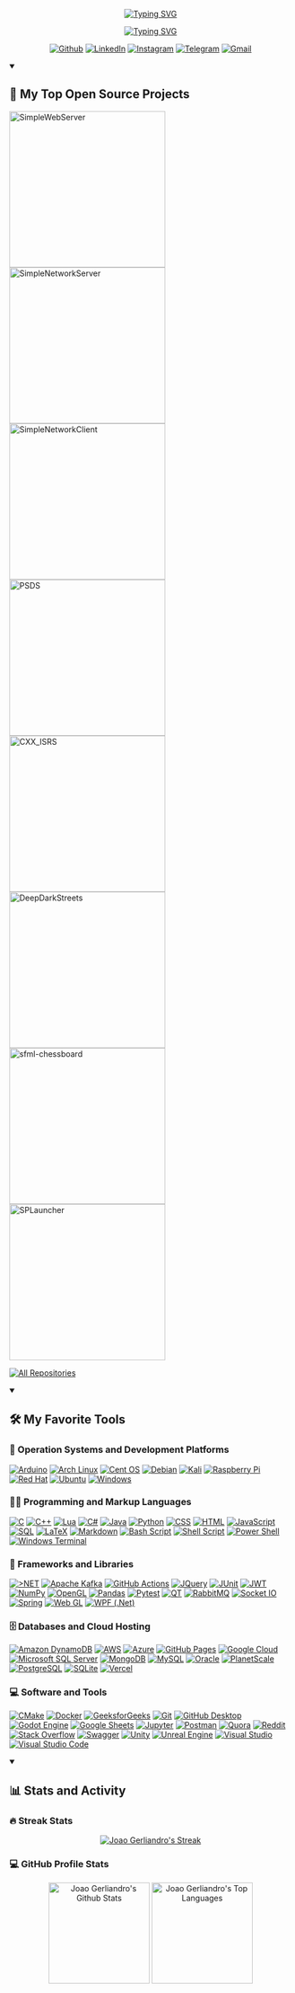 <!-- Welcome section -->
<p align="center">
    <a href="https://github.com/joaogerliandro"><img src="https://readme-typing-svg.demolab.com?font=Fira+Code&size=22&duration=1&color=502D7B&center=true&vCenter=true&repeat=false&random=false&width=440&lines=Jo%C3%A3o+Gerliandro" alt="Typing SVG" /></a>
</p>

<p align="center"> 
  <a href="https://github.com/joaogerliandro"><img src="https://readme-typing-svg.demolab.com?font=Fira+Code&size=22&pause=1000&color=502D7B&center=true&vCenter=true&random=false&width=440&lines=Back-end+software+developer;3%2B+years+of+coding+experience;Cross-platform+apps+and+services;Always+learning+new+things" alt="Typing SVG" /></a>
</p>

<!-- Social badges section -->
<p align="center">
  <a href="https://github.com/joaogerliandro" target="_blank"><img alt="Github" src="https://img.shields.io/badge/GitHub-%2312100E.svg?&style=for-the-badge&logo=Github&logoColor=white" /></a>
  <a href="https://www.linkedin.com/in/joao-gerliandro" target="_blank"><img alt="LinkedIn" src="https://img.shields.io/badge/linkedin-%230077B5.svg?&style=for-the-badge&logo=linkedin&logoColor=white" /></a>
  <a href="https://www.instagram.com/joao_gerliandro/" target="_blank"><img alt="Instagram" src="https://img.shields.io/badge/Instagram-%23E4405F.svg?style=for-the-badge&logo=Instagram&logoColor=white" /></a>
  <a href="https://t.me/joaogerliandro" target="_blank"><img alt="Telegram" src="https://img.shields.io/badge/Telegram-2CA5E0?style=for-the-badge&logo=telegram&logoColor=white" /></a>
  <a href="mailto:joaogerliandro@gmail.com" target="_blank"><img alt="Gmail" src="https://img.shields.io/badge/Gmail-D14836?style=for-the-badge&logo=gmail&logoColor=white" /></a>
</p>

<!-- Projects section -->
<details open> 
  <summary><h2>📘 My Top Open Source Projects</h2></summary>
  <!-- Repo info cards - https://github.com/anuraghazra/github-readme-stats -->
  <p align="left">
    <a href="https://github.com/joaogerliandro/SimpleWebServer"><img width="278" src="https://denvercoder1-github-readme-stats.vercel.app/api/pin/?username=joaogerliandro&repo=SimpleWebServer&theme=midnight-purple&hide_border=true&show_icons=true&bg_color=1F222E" alt="SimpleWebServer"></a>
    <a href="https://github.com/joaogerliandro/SimpleNetworkServer"><img width="278" src="https://denvercoder1-github-readme-stats.vercel.app/api/pin/?username=joaogerliandro&repo=SimpleNetworkServer&theme=midnight-purple&hide_border=true&show_icons=true&bg_color=1F222E" alt="SimpleNetworkServer"></a>
    <a href="https://github.com/joaogerliandro/SimpleNetworkClient"><img width="278" src="https://denvercoder1-github-readme-stats.vercel.app/api/pin/?username=joaogerliandro&repo=SimpleNetworkClient&theme=midnight-purple&hide_border=true&show_icons=true&bg_color=1F222E" alt="SimpleNetworkClient"></a> 
    <a href="https://github.com/joaogerliandro/PSDS"><img width="278" src="https://denvercoder1-github-readme-stats.vercel.app/api/pin/?username=joaogerliandro&repo=PSDS&theme=midnight-purple&hide_border=true&show_icons=true&bg_color=1F222E" alt="PSDS"></a> 
        <a href="https://github.com/joaogerliandro/CXX_ISRS"><img width="278" src="https://denvercoder1-github-readme-stats.vercel.app/api/pin/?username=joaogerliandro&repo=CXX_ISRS&theme=midnight-purple&hide_border=true&show_icons=true&bg_color=1F222E" alt="CXX_ISRS"></a> 
    <a href="https://github.com/joaogerliandro/DeepDarkStreets"><img width="278" src="https://denvercoder1-github-readme-stats.vercel.app/api/pin/?username=joaogerliandro&repo=DeepDarkStreets&theme=midnight-purple&hide_border=true&show_icons=true&bg_color=1F222E" alt="DeepDarkStreets"></a> 
    <a href="https://github.com/joaogerliandro/sfml-chessboard"><img width="278" src="https://denvercoder1-github-readme-stats.vercel.app/api/pin/?username=joaogerliandro&repo=sfml-chessboard&theme=midnight-purple&hide_border=true&show_icons=true&bg_color=1F222E" alt="sfml-chessboard"></a>
    <a href="https://github.com/joaogerliandro/SPLauncher"><img width="278" src="https://denvercoder1-github-readme-stats.vercel.app/api/pin/?username=joaogerliandro&repo=SPLauncher&theme=midnight-purple&hide_border=true&show_icons=true&bg_color=1F222E" alt="SPLauncher"></a>
  </p>

  <a href="https://github.com/joaogerliandro?tab=repositories&q=&type=&language=&sort=stargazers"><img alt="All Repositories" title="All Repositories" src="https://custom-icon-badges.demolab.com/badge/-Click%20Here%20For%20All%20My%20Repos-1F222E?style=for-the-badge&logoColor=white&logo=repo"/></a>
</details>

<!-- Favorite Tools section -->
<details open> 
  <summary><h2>🛠️ My Favorite Tools</h2></summary>
  <!-- Some badges are from https://github.com/Ileriayo/markdown-badges -->

  <h3>📀 Operation Systems and Development Platforms</h3>

  <p>
      <a href="#"><img alt="Arduino" src="https://img.shields.io/badge/-Arduino-00979D?style=for-the-badge&logo=Arduino&logoColor=white"></a>
      <a href="#"><img alt="Arch Linux" src="https://img.shields.io/badge/Arch%20Linux-1793D1?logo=arch-linux&logoColor=fff&style=for-the-badge"></a>
      <a href="#"><img alt="Cent OS" src="https://img.shields.io/badge/cent%20os-002260?style=for-the-badge&logo=centos&logoColor=F0F0F0"></a>
      <a href="#"><img alt="Debian" src="https://img.shields.io/badge/Debian-D70A53?style=for-the-badge&logo=debian&logoColor=white"></a>
      <a href="#"><img alt="Kali" src="https://img.shields.io/badge/Kali-268BEE?style=for-the-badge&logo=kalilinux&logoColor=white"></a>
      <a href="#"><img alt="Raspberry Pi" src="https://img.shields.io/badge/-RaspberryPi-C51A4A?style=for-the-badge&logo=Raspberry-Pi"></a>
      <a href="#"><img alt="Red Hat" src="https://img.shields.io/badge/Red%20Hat-EE0000?style=for-the-badge&logo=redhat&logoColor=white"></a>
      <a href="#"><img alt="Ubuntu" src="https://img.shields.io/badge/Ubuntu-E95420?style=for-the-badge&logo=ubuntu&logoColor=white"></a>
      <a href="#"><img alt="Windows" src="https://img.shields.io/badge/Windows-0078D6?style=for-the-badge&logo=windows&logoColor=white"></a>

  </p>

  <h3>👨‍💻 Programming and Markup Languages</h3>

  <p>
      <a href="https://github.com/search?q=user%3Ajoaogerliandro+language%3Ac"><img alt="C" src="https://img.shields.io/badge/c-%2300599C.svg?style=for-the-badge&logo=c&logoColor=white"></a>
      <a href="https://github.com/search?q=user%3Ajoaogerliandro+language%3Acpp"><img alt="C++" src="https://img.shields.io/badge/c++-%2300599C.svg?style=for-the-badge&logo=c%2B%2B&logoColor=white"></a>
      <a href="https://github.com/search?q=user%3Ajoaogerliandro+language%3Alua"><img alt="Lua" src="https://img.shields.io/badge/lua-%232C2D72.svg?style=for-the-badge&logo=lua&logoColor=white"></a>
      <a href="https://github.com/search?q=user%3Ajoaogerliandro+language%3Acsharp"><img alt="C#" src="https://img.shields.io/badge/c%23-%23239120.svg?style=for-the-badge&logo=c-sharp&logoColor=white"></a>
          <a href="https://github.com/search?q=user%3Ajoaogerliandro+language%3Ajava"><img alt="Java" src="https://img.shields.io/badge/java-%23ED8B00.svg?style=for-the-badge&logo=openjdk&logoColor=white"></a>
      <a href="https://github.com/search?q=user%3Ajoaogerliandro+language%3Apython"><img alt="Python" src="https://img.shields.io/badge/python-3670A0?style=for-the-badge&logo=python&logoColor=ffdd54"></a>
      <a href="https://github.com/search?q=user%3Ajoaogerliandro+language%3Acss"><img alt="CSS" src="https://img.shields.io/badge/css3-%231572B6.svg?style=for-the-badge&logo=css3&logoColor=white"></a>
      <a href="https://github.com/search?q=user%3Ajoaogerliandro+language%3Ahtml"><img alt="HTML" src="https://img.shields.io/badge/html5-%23E34F26.svg?style=for-the-badge&logo=html5&logoColor=white"></a>
      <a href="https://github.com/search?q=user%3Ajoaogerliandro+language%3Ajavascript"><img alt="JavaScript" src="https://img.shields.io/badge/javascript-%23323330.svg?style=for-the-badge&logo=javascript&logoColor=%23F7DF1E"></a>
      <a href="https://github.com/search?q=user%3ADenverCoder1+language%3Asql"><img alt="SQL" src="https://custom-icon-badges.demolab.com/badge/SQL-025E8C.svg?style=for-the-badge&logo=database&logoColor=white"></a>
      <a href="https://github.com/search?q=user%3Ajoaogerliandro+language%3Atex"><img alt="LaTeX" src="https://img.shields.io/badge/latex-%23008080.svg?style=for-the-badge&logo=latex&logoColor=white"></a>
      <a href="https://github.com/search?q=user%3Ajoaogerliandro+language%3Amarkdown"><img alt="Markdown" src="https://img.shields.io/badge/markdown-%23000000.svg?style=for-the-badge&logo=markdown&logoColor=white"></a>
      <a href="https://github.com/search?q=user%3Ajoaogerliandro+language%3Abash"><img alt="Bash Script" src="https://img.shields.io/badge/Bash-121011.svg?style=for-the-badge&logo=gnu-bash&logoColor=white"></a>
      <a href="#"><img alt="Shell Script" src="https://img.shields.io/badge/shell_script-%23121011.svg?style=for-the-badge&logo=gnu-bash&logoColor=white"></a>
      <a href="#"><img alt="Power Shell" src="https://img.shields.io/badge/PowerShell-%235391FE.svg?style=for-the-badge&logo=powershell&logoColor=white"></a>
      <a href="#"><img alt="Windows Terminal" src="https://img.shields.io/badge/Windows%20Terminal-%234D4D4D.svg?style=for-the-badge&logo=windows-terminal&logoColor=white"></a>
  </p>

  <h3>🧰 Frameworks and Libraries</h3>

  <p>
      <a href="#"><img alt=">NET" src="https://img.shields.io/badge/.NET-5C2D91?style=for-the-badge&logo=.net&logoColor=white"></a>
      <a href="#"><img alt="Apache Kafka" src="https://img.shields.io/badge/Apache%20Kafka-000?style=for-the-badge&logo=apachekafka"></a>
      <a href="#"><img alt="GitHub Actions" src="https://img.shields.io/badge/GitHub%20Actions-2671E5.svg?style=for-the-badge&logo=github%20actions&logoColor=white"></a>
      <a href="#"><img alt="JQuery" src="https://img.shields.io/badge/jquery-%230769AD.svg?style=for-the-badge&logo=jquery&logoColor=white"></a>
      <a href="#"><img alt="JUnit" src="https://custom-icon-badges.demolab.com/badge/JUnit-25A162.svg?style=for-the-badge&logo=check-circle&logoColor=white"></a>
      <a href="#"><img alt="JWT" src="https://img.shields.io/badge/JWT-black?style=for-the-badge&logo=JSON%20web%20tokens"></a>
      <a href="#"><img alt="NumPy" src="https://img.shields.io/badge/Numpy-013243.svg?style=for-the-badge&logo=numpy&logoColor=white"></a>
      <a href="#"><img alt="OpenGL" src="https://img.shields.io/badge/OpenGL-%23FFFFFF.svg?style=for-the-badge&logo=opengl"></a>
      <a href="#"><img alt="Pandas" src="https://img.shields.io/badge/Pandas-150458.svg?style=for-the-badge&logo=pandas&logoColor=white"></a>
      <a href="#"><img alt="Pytest" src="https://img.shields.io/badge/Pytest-0A9EDC.svg?style=for-the-badge&logo=pytest&logoColor=white"></a>
      <a href="#"><img alt="QT" src="https://img.shields.io/badge/Qt-%23217346.svg?style=for-the-badge&logo=Qt&logoColor=white"></a>
      <a href="#"><img alt="RabbitMQ" src="https://img.shields.io/badge/Rabbitmq-FF6600?style=for-the-badge&logo=rabbitmq&logoColor=white"></a>
      <a href="#"><img alt="Socket IO" src="https://img.shields.io/badge/Socket.io-black?style=for-the-badge&logo=socket.io&badgeColor=010101"></a>
      <a href="#"><img alt="Spring" src="https://img.shields.io/badge/spring-%236DB33F.svg?style=for-the-badge&logo=spring&logoColor=white"></a>
      <a href="#"><img alt="Web GL" src="https://img.shields.io/badge/WebGL-990000?logo=webgl&logoColor=white&style=for-the-badge"></a>
      <a href="#"><img alt="WPF (.Net)" src="https://img.shields.io/badge/WPF-5C2D91?style=for-the-badge&logo=.net&logoColor=white"></a>
  </p>

  <h3>🗄️ Databases and Cloud Hosting</h3>

  <p>
      <a href="#"><img alt="Amazon DynamoDB" src="https://img.shields.io/badge/Amazon%20DynamoDB-4053D6?style=for-the-badge&logo=Amazon%20DynamoDB&logoColor=white"></a>
      <a href="#"><img alt="AWS" src="https://img.shields.io/badge/AWS-%23FF9900.svg?style=for-the-badge&logo=amazon-aws&logoColor=white"></a>
      <a href="#"><img alt="Azure" src="https://img.shields.io/badge/azure-%230072C6.svg?style=for-the-badge&logo=microsoftazure&logoColor=white"></a>
      <a href="#"><img alt="GitHub Pages" src="https://img.shields.io/badge/GitHub%20Pages-327FC7.svg?style=for-the-badge&logo=github&logoColor=white"></a>
      <a href="#"><img alt="Google Cloud" src="https://img.shields.io/badge/GoogleCloud-%234285F4.svg?style=for-the-badge&logo=google-cloud&logoColor=white"></a>
      <a href="#"><img alt="Microsoft SQL Server" src ="https://img.shields.io/badge/Microsoft%20SQL%20Server-CC2927?style=for-the-badge&logo=microsoft%20sql%20server&logoColor=white"></a>
      <a href="#"><img alt="MongoDB" src ="https://img.shields.io/badge/MongoDB-4ea94b.svg?style=for-the-badge&logo=mongodb&logoColor=white"></a>
      <a href="#"><img alt="MySQL" src="https://img.shields.io/badge/MySQL-00f.svg?style=for-the-badge&logo=mysql&logoColor=white"></a>
      <a href="#"><img alt="Oracle" src ="https://img.shields.io/badge/Oracle-F00000.svg?logo=oracle&style=for-the-badge&logoColor=white"></a>
      <a href="#"><img alt="PlanetScale" src="https://img.shields.io/badge/planetscale-%23000000.svg?style=for-the-badge&logo=planetscale&logoColor=white"></a>
      <a href="#"><img alt="PostgreSQL" src ="https://img.shields.io/badge/postgres-%23316192.svg?style=for-the-badge&logo=postgresql&logoColor=white"></a>
      <a href="#"><img alt="SQLite" src ="https://img.shields.io/badge/sqlite-%2307405e.svg?style=for-the-badge&logo=sqlite&logoColor=white"></a>
      <a href="#"><img alt="Vercel" src="https://img.shields.io/badge/Vercel-000000.svg?style=for-the-badge&logo=vercel&logoColor=white"></a>
  </p>

  <h3>💻 Software and Tools</h3>

  <p>
      <a href="#"><img alt="CMake" src="https://img.shields.io/badge/CMake-%23008FBA.svg?style=for-the-badge&logo=cmake&logoColor=white"></a>
      <a href="#"><img alt="Docker" src="https://img.shields.io/badge/docker-%230db7ed.svg?style=for-the-badge&logo=docker&logoColor=white"></a>
      <a href="#"><img alt="GeeksforGeeks" src="https://img.shields.io/badge/GeeksforGeeks-gray?style=for-the-badge&logo=geeksforgeeks&logoColor=35914c"></a>
      <a href="#"><img alt="Git" src="https://img.shields.io/badge/Git-F05033.svg?style=for-the-badge&logo=git&logoColor=white"></a>
      <a href="#"><img alt="GitHub Desktop" src="https://img.shields.io/badge/GitHub%20Desktop-8034A9.svg?style=for-the-badge&logo=github&logoColor=white"></a>
      <a href="#"><img alt="Godot Engine" src="https://img.shields.io/badge/GODOT-%23FFFFFF.svg?style=for-the-badge&logo=godot-engine"></a>
      <a href="#"><img alt="Google Sheets" src="https://img.shields.io/badge/Sheets-34A853.svg?style=for-the-badge&logo=google%20sheets&logoColor=white"></a>
      <a href="#"><img alt="Jupyter" src="https://img.shields.io/badge/Jupyter-F37626.svg?style=for-the-badge&logo=Jupyter&logoColor=white"></a>
      <a href="#"><img alt="Postman" src="https://img.shields.io/badge/Postman-FF6C37?style=for-the-badge&logo=postman&logoColor=white"></a>
      <a href="#"><img alt="Quora" src="https://img.shields.io/badge/Quora-%23B92B27.svg?style=for-the-badge&logo=Quora&logoColor=white"></a>
      <a href="#"><img alt="Reddit" src="https://img.shields.io/badge/Reddit-%23FF4500.svg?style=for-the-badge&logo=Reddit&logoColor=white"></a>
      <a href="#"><img alt="Stack Overflow" src="https://img.shields.io/badge/-Stack%20Overflow-FE7A16?style=for-the-badge&logo=stack-overflow&logoColor=white"></a>
      <a href="#"><img alt="Swagger" src="https://img.shields.io/badge/-Swagger-%23Clojure?style=for-the-badge&logo=swagger&logoColor=white"></a>
      <a href="#"><img alt="Unity" src="https://img.shields.io/badge/unity-%23000000.svg?style=for-the-badge&logo=unity&logoColor=white"></a>
      <a href="#"><img alt="Unreal Engine" src="https://img.shields.io/badge/unrealengine-%23313131.svg?style=for-the-badge&logo=unrealengine&logoColor=white"></a>
      <a href="#"><img alt="Visual Studio" src="https://img.shields.io/badge/Visual%20Studio-5C2D91.svg?style=for-the-badge&logo=visual-studio&logoColor=white"></a>
      <a href="#"><img alt="Visual Studio Code" src="https://img.shields.io/badge/Visual%20Studio%20Code-0078d7.svg?style=for-the-badge&logo=visual-studio-code&logoColor=white"></a>
  </p>
</details>

<!-- Github's Status section -->
<details open> 
  <summary><h2>📊 Stats and Activity</h2></summary>

  <h3>🔥 Streak Stats</h3>

  <!-- GitHub Readme Streak Stats - https://github.com/DenverCoder1/github-readme-streak-stats -->
  <p align="center">
    <a href="https://git.io/streak-stats"><img alt="Joao Gerliandro's Streak" src="https://streak-stats.demolab.com?user=joaogerliandro&theme=midnight-purple&hide_border=true&background=1F222E" /></a>
  </p>

  <h3>💻 GitHub Profile Stats</h3>

  <p align="center">
    <a href="https://github.com/anuraghazra/github-readme-stats"><img alt="Joao Gerliandro's Github Stats" src="https://denvercoder1-github-readme-stats.vercel.app/api/?username=joaogerliandro&show_icons=true&include_all_commits=true&count_private=true&theme=midnight-purple&hide_border=true&bg_color=1F222E" height="180px"/></a>
    <a href="https://github.com/anuraghazra/github-readme-stats"><img alt="Joao Gerliandro's Top Languages" src="https://denvercoder1-github-readme-stats.vercel.app/api/top-langs/?username=joaogerliandro&langs_count=6&layout=compact&theme=midnight-purple&hide_border=true&bg_color=1F222E" height="180px"/></a>
  </p>
  
  <br/>
</details>
